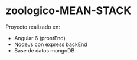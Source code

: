 # zoologico-MEAN-STACK

Proyecto realizado en:

- Angular 6 (prontEnd)
- NodeJs con express backEnd
- Base de datos mongoDB
